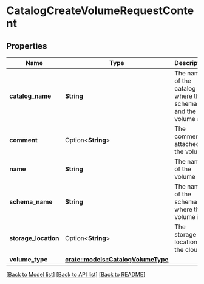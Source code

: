 # CatalogCreateVolumeRequestContent

## Properties

Name | Type | Description | Notes
------------ | ------------- | ------------- | -------------
**catalog_name** | **String** | The name of the catalog where the schema and the volume are | 
**comment** | Option<**String**> | The comment attached to the volume | [optional]
**name** | **String** | The name of the volume | 
**schema_name** | **String** | The name of the schema where the volume is | 
**storage_location** | Option<**String**> | The storage location on the cloud | [optional]
**volume_type** | [**crate::models::CatalogVolumeType**](CatalogVolumeType.md) |  | 

[[Back to Model list]](../README.md#documentation-for-models) [[Back to API list]](../README.md#documentation-for-api-endpoints) [[Back to README]](../README.md)


